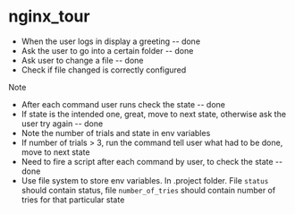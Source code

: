 # nginx_tour

* When the user logs in display a greeting -- done
* Ask the user to go into a certain folder -- done
* Ask user to change a file -- done
* Check if file changed is correctly configured

Note
* After each command user runs check the state -- done
* If state is the intended one, great, move to next state, otherwise ask the user try again -- done
* Note the number of trials and state in env variables
* If number of trials > 3, run the command tell user what had to be done, move to next state
* Need to fire a script after each command by user, to check the state  --done
* Use file system to store env variables. In .project folder. File `status` should contain status, file `number_of_tries` should contain number of tries for that particular state
